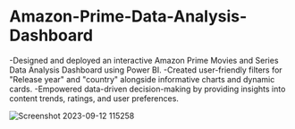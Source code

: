# Amazon-Prime-Data-Analysis-Dashboard
-Designed and deployed an interactive Amazon Prime Movies and Series Data Analysis Dashboard using Power BI. 
-Created user-friendly filters for "Release year" and "country" alongside informative charts and dynamic cards. 
-Empowered data-driven decision-making by providing insights into content trends, ratings, and user preferences.


![Screenshot 2023-09-12 115258](https://github.com/whopee/Amazon-Prime-Data-Analysis-Dashboard/assets/55501058/b2236e99-d99c-47c6-a155-fff3d61ded86)
